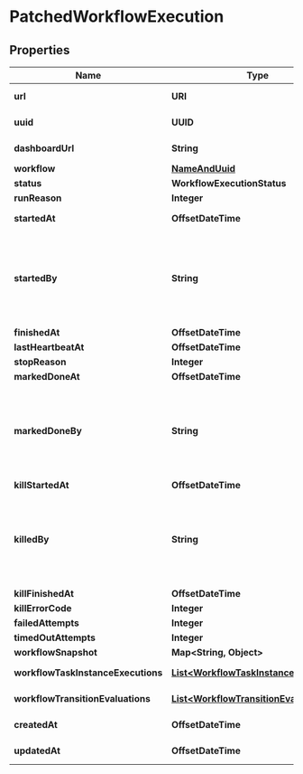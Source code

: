 

# PatchedWorkflowExecution


## Properties

Name | Type | Description | Notes
------------ | ------------- | ------------- | -------------
**url** | **URI** |  |  [optional] [readonly]
**uuid** | **UUID** |  |  [optional] [readonly]
**dashboardUrl** | **String** |  |  [optional] [readonly]
**workflow** | [**NameAndUuid**](NameAndUuid.md) |  |  [optional]
**status** | **WorkflowExecutionStatus** |  |  [optional]
**runReason** | **Integer** |  |  [optional]
**startedAt** | **OffsetDateTime** |  |  [optional] [readonly]
**startedBy** | **String** | Required. 150 characters or fewer. Letters, digits and @/./+/-/_ only. |  [optional] [readonly]
**finishedAt** | **OffsetDateTime** |  |  [optional]
**lastHeartbeatAt** | **OffsetDateTime** |  |  [optional]
**stopReason** | **Integer** |  |  [optional]
**markedDoneAt** | **OffsetDateTime** |  |  [optional]
**markedDoneBy** | **String** | Required. 150 characters or fewer. Letters, digits and @/./+/-/_ only. |  [optional] [readonly]
**killStartedAt** | **OffsetDateTime** |  |  [optional]
**killedBy** | **String** | Required. 150 characters or fewer. Letters, digits and @/./+/-/_ only. |  [optional] [readonly]
**killFinishedAt** | **OffsetDateTime** |  |  [optional]
**killErrorCode** | **Integer** |  |  [optional]
**failedAttempts** | **Integer** |  |  [optional]
**timedOutAttempts** | **Integer** |  |  [optional]
**workflowSnapshot** | **Map&lt;String, Object&gt;** |  |  [optional]
**workflowTaskInstanceExecutions** | [**List&lt;WorkflowTaskInstanceExecution&gt;**](WorkflowTaskInstanceExecution.md) |  |  [optional] [readonly]
**workflowTransitionEvaluations** | [**List&lt;WorkflowTransitionEvaluation&gt;**](WorkflowTransitionEvaluation.md) |  |  [optional] [readonly]
**createdAt** | **OffsetDateTime** |  |  [optional] [readonly]
**updatedAt** | **OffsetDateTime** |  |  [optional] [readonly]



